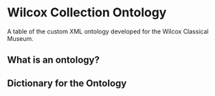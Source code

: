 # Wilcox Collection Ontology

A table of the custom XML ontology developed for the Wilcox Classical Museum.

## What is an ontology?

## Dictionary for the Ontology